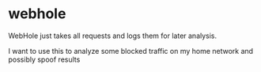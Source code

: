 # webhole

WebHole just takes all requests and logs them for later analysis.

I want to use this to analyze some blocked traffic on my home network and possibly spoof results